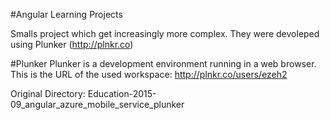 #Angular Learning Projects

Smalls project which get increasingly more complex. They were devoleped using Plunker (http://plnkr.co)

#Plunker
Plunker is a development environment running in a web browser.
This is the URL of the used workspace: http://plnkr.co/users/ezeh2

Original Directory: Education-2015-09_angular_azure_mobile_service_plunker

